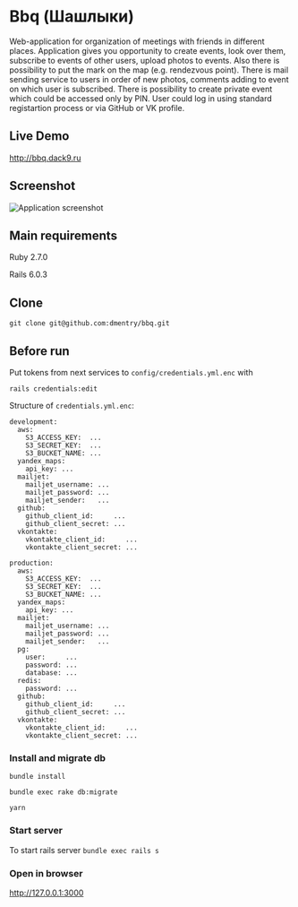 # Bbq (Шашлыки)
Web-application for organization of meetings with friends in different places. Application gives you opportunity to create events, look over them, subscribe to events of other users, upload photos to events. Also there is possibility to put the mark on the map (e.g. rendezvous point). There is mail sending service to users in order of new photos, comments adding to event on which user is subscribed. There is possibility to create private event which could be accessed only by PIN. User could log in using standard registartion process or via GitHub or VK profile.

## Live Demo
http://bbq.dack9.ru

## Screenshot
![Application screenshot](https://github.com/dmentry/bbq_my/blob/master/bbq_screenshot.jpg)

## Main requirements
Ruby 2.7.0

Rails 6.0.3

## Clone
```git clone git@github.com:dmentry/bbq.git```

## Before run
Put tokens from next services to ```config/credentials.yml.enc``` with

```rails credentials:edit```

Structure of ```credentials.yml.enc```:
```
development:
  aws:
    S3_ACCESS_KEY:  ...
    S3_SECRET_KEY:  ...
    S3_BUCKET_NAME: ...
  yandex_maps:
    api_key: ...
  mailjet:
    mailjet_username: ...
    mailjet_password: ...
    mailjet_sender:   ...
  github:
    github_client_id:     ...
    github_client_secret: ...
  vkontakte:
    vkontakte_client_id:     ...
    vkontakte_client_secret: ...
    
production:
  aws:
    S3_ACCESS_KEY:  ...
    S3_SECRET_KEY:  ...
    S3_BUCKET_NAME: ...
  yandex_maps:
    api_key: ...
  mailjet:
    mailjet_username: ...
    mailjet_password: ...
    mailjet_sender:   ...
  pg:
    user:     ...
    password: ...
    database: ...
  redis:
    password: ...
  github:
    github_client_id:     ...
    github_client_secret: ...
  vkontakte:
    vkontakte_client_id:     ...
    vkontakte_client_secret: ...
```

### Install and migrate db
```bundle install```

```bundle exec rake db:migrate```

```yarn```

### Start server
To start rails server
```bundle exec rails s```

### Open in browser

http://127.0.0.1:3000
